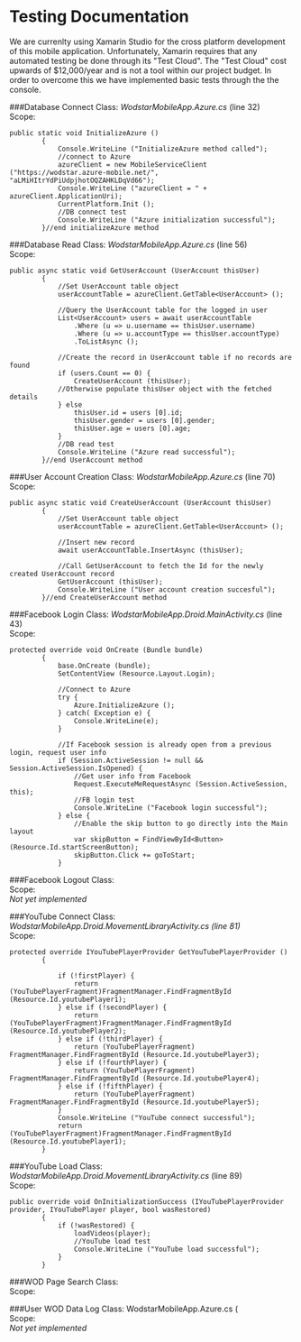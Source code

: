 # Testing Documentation
We are currenlty using Xamarin Studio for the cross platform development of this mobile application. Unfortunately, Xamarin requires that any automated testing be done through its "Test Cloud". The "Test Cloud" cost upwards of $12,000/year and is not a tool within our project budget. In order to overcome this we have implemented basic tests through the the console.

###Database Connect
Class: *WodstarMobileApp.Azure.cs* (line 32)<br/>
Scope: <br/>

	public static void InitializeAzure ()
			{
				Console.WriteLine ("InitializeAzure method called");
				//connect to Azure
				azureClient = new MobileServiceClient ("https://wodstar.azure-mobile.net/", "aLMiHItrYdPiUdpjhotOQZAHKLDqVd66");
				Console.WriteLine ("azureClient = " + azureClient.ApplicationUri);
				CurrentPlatform.Init ();
				//DB connect test
				Console.WriteLine ("Azure initialization successful");
			}//end initializeAzure method


###Database Read
Class: *WodstarMobileApp.Azure.cs* (line 56) <br/>
Scope: <br/>


	public async static void GetUserAccount (UserAccount thisUser) 
			{
				//Set UserAccount table object
				userAccountTable = azureClient.GetTable<UserAccount> ();

				//Query the UserAccount table for the logged in user
				List<UserAccount> users = await userAccountTable
					.Where (u => u.username == thisUser.username)
					.Where (u => u.accountType == thisUser.accountType)
					.ToListAsync ();
	
				//Create the record in UserAccount table if no records are found
				if (users.Count == 0) {
					CreateUserAccount (thisUser);
				//Otherwise populate thisUser object with the fetched details
				} else 
					thisUser.id = users [0].id;
					thisUser.gender = users [0].gender;
					thisUser.age = users [0].age;
				}
				//DB read test
				Console.WriteLine ("Azure read successful");
			}//end UserAccount method


###User Account Creation 
Class: *WodstarMobileApp.Azure.cs* (line 70) <br/>
Scope: <br/>


	public async static void CreateUserAccount (UserAccount thisUser)
			{
				//Set UserAccount table object
				userAccountTable = azureClient.GetTable<UserAccount> ();
	
				//Insert new record
				await userAccountTable.InsertAsync (thisUser);
	
				//Call GetUserAccount to fetch the Id for the newly created UserAccount record
				GetUserAccount (thisUser);
				Console.WriteLine ("User account creation succesful");
			}//end CreateUserAccount method

###Facebook Login
Class: *WodstarMobileApp.Droid.MainActivity.cs* (line 43) <br/>
Scope: <br/>


	protected override void OnCreate (Bundle bundle)
			{
				base.OnCreate (bundle);
				SetContentView (Resource.Layout.Login);
	
				//Connect to Azure
				try {
					Azure.InitializeAzure ();
				} catch( Exception e) {
					Console.WriteLine(e);
				}
	
				//If Facebook session is already open from a previous login, request user info
				if (Session.ActiveSession != null && Session.ActiveSession.IsOpened) {
					//Get user info from Facebook
					Request.ExecuteMeRequestAsync (Session.ActiveSession, this);
					//FB login test
					Console.WriteLine ("Facebook login successful");
				} else {
					//Enable the skip button to go directly into the Main layout
					var skipButton = FindViewById<Button> (Resource.Id.startScreenButton);
					skipButton.Click += goToStart;
				}



###Facebook Logout
Class: <br/>
Scope: <br/>
*Not yet implemented*

###YouTube Connect
Class: *WodstarMobileApp.Droid.MovementLibraryActivity.cs (line 81)*<br/>
Scope: <br/>


	protected override IYouTubePlayerProvider GetYouTubePlayerProvider ()
			{
	
				if (!firstPlayer) {
					return (YouTubePlayerFragment)FragmentManager.FindFragmentById (Resource.Id.youtubePlayer1);
				} else if (!secondPlayer) {
					return (YouTubePlayerFragment)FragmentManager.FindFragmentById (Resource.Id.youtubePlayer2);
				} else if (!thirdPlayer) {
					return (YouTubePlayerFragment) FragmentManager.FindFragmentById (Resource.Id.youtubePlayer3);
				} else if (!fourthPlayer) {
					return (YouTubePlayerFragment) FragmentManager.FindFragmentById (Resource.Id.youtubePlayer4);
				} else if (!fifthPlayer) {
					return (YouTubePlayerFragment) FragmentManager.FindFragmentById (Resource.Id.youtubePlayer5);
				}
				Console.WriteLine ("YouTube connect successful");
				return (YouTubePlayerFragment)FragmentManager.FindFragmentById (Resource.Id.youtubePlayer1);
			}


###YouTube Load
Class: *WodstarMobileApp.Droid.MovementLibraryActivity.cs* (line 89) <br/>
Scope: <br/>

	public override void OnInitializationSuccess (IYouTubePlayerProvider provider, IYouTubePlayer player, bool wasRestored)
			{
				if (!wasRestored) {
					loadVideos(player);
					//YouTube load test
					Console.WriteLine ("YouTube load successful");
				} 
			}



###WOD Page Search
Class: <br/>
Scope: <br/>


###User WOD Data Log
Class: WodstarMobileApp.Azure.cs (<br/>
Scope: <br/>
*Not yet implemented*





